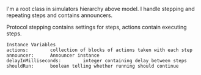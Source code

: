 I'm a root class in simulators hierarchy above model.
I handle stepping and repeating steps and contains announcers.

Protocol stepping contains settings for steps, actions contain executing steps.

    Instance Variables
	actions:		collection of blocks of actions taken with each step
	announcer:		Announcer instance
	delayInMilliseconds:		integer containing delay between steps
	shouldRun:		boolean telling whether running should continue